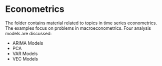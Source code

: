 # Econometrics
 
The folder contains material related to topics in time series econometrics. The examples focus on problems in macroeconometrics. Four analysis models are discussed:

- ARIMA Models
- PCA
- VAR Models
- VEC Models

